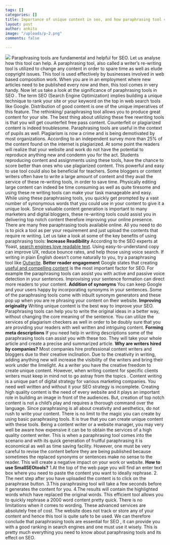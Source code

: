 ```yaml
---
tags: []
categories: []
title: Importance of unique content in seo, and how paraphrasing tool can help
layout: post
author: ankita
image: "/uploads/p-2.png"
comments: false

---
```

![](/uploads/seoo.PNG)
Paraphrasing tools are fundamental and helpful for SEO. Let us analyse how this tool can help. A paraphrasing tool, also called a writer’s re-writing tool is utilized to change any content in order to spare time as well as elude copyright issues. This tool is used effectively by businesses involved in web based composition work. When you are in an employment where new articles need to be published every now and then, this tool comes in very handy.
Now let us take a look at the significance of paraphrasing tools in SEO . The term SEO (Search Engine Optimization) implies building a unique technique to rank your site or your keyword on the top in web search tools like Google. Distribution of good content is one of the unique imperatives of this feature. The rethinking/ paraphrasing tool allows you to produce great content for your site. The best thing about utilizing these free rewriting tools is that you will get counterfeit free pass content. Counterfeit or plagiarized content is indeed troublesome. Paraphrasing tools are useful in the context of pupils as well. Plagiarism is now a crime and is being demotivated by most organizations. According to an independent survey more than 25% of the content found on the internet is plagiarized. At some point the readers will realize that your website and work do not have the potential to reproduce anything new and condemn you for the act. Students reproducing content and assignments using these tools, have the chance to score better than ones who use plagiarized content. This powerful and easy to use tool could also be beneficial for teachers.
Some bloggers or content writers often have to write a large amount of content and they avail the service of these re-writing tools, in order to save time. Physically editing large content can indeed be time consuming as well as quite tiresome and using these re writing tools can make your task manageable and easy.
While using these paraphrasing tools, you quickly get prompted by a vast number of synonymous words that you could use in your content to give it a unique look. Since valuable content generation is important to many marketers and digital bloggers, these re-writing tools could assist you in delivering top notch content therefore improving your online presence.
There are many free paraphrasing tools available online. All you need to do is to pick a tool as per your requirement and just upload the contents that require re writing. Let us take a look at some of the key benefits of using paraphrasing tools:
**Increase Readibility**
According to the SEO experts at Yoast, [search engines love readable text](https://yoast.com/does-readability-rank/). Using easy-to-understand copy can improve UX, reduce bounce rates, and help those using voice search. If writing in plain English doesn’t come naturally to you, try a paraphrasing tool like [Outwrite](https://www.outwrite.com/paraphrasing?utm_source=quora&utm_medium=answer&utm_content=SEO).
**Better reader engagement**
Google states that creating [useful and compelling content](https://support.google.com/webmasters/answer/7451184?hl=en) is the most important factor for SEO. For example the paraphrasing tools can assist you with active and passive voice detection in your sentences. Improvising your sentence formation can direct more readers to your content.
**Addition of synonyms**
You can keep Google and your users happy by incorporating synonyms in your sentences. Some of the paraphrasing tools come with inbuilt synonym generators and these pop up when you are re phrasing your content on their website.
**Improving originality**
Writing unique content is the best way to improve your SEO. Paraphrasing tools can help you to write the original ideas in a better way, without changing the core meaning of the sentence. You can utilize the services of plagiarism checkers as well in order to be doubly sure that you are providing your readers with well written and intriguing content.
**Forming meta descriptions**
If you need help in writing descriptions some of the paraphrasing tools can assist you with these too. They will take your whole article and create a precise and summarized article.
**Why are writers hired by companies?**
Most companies hire professional content writers and bloggers due to their creative inclination. Due to the creativity in writing, adding anything new will increase the visibility of the writers and bring their work under the limelight. As a writer you have the creative freedom to create unique content. However, when writing content for specific clients writers must keep in mind not to go astray from the topics . Content writing is a unique part of digital strategy for various marketing companies. You need well written and without it your SEO strategy is incomplete.
Creating high quality content is the need of every website and it plays an important role in building an image in front of the audiences. But, creation of top notch content is not a child’s play and requires a thorough command over the language. Since paraphrasing is all about creativity and aesthetics, do not rush to write your content. There is no limit to the magic you can create by using basic paraphrasing tools. It is true that you can create unique content with these tools. Being a content writer or a website manager, you may very well be aware how expensive it can be to obtain the services of a high quality content writer. This is when a paraphrasing tool comes into the scenario and with its quick generation of fruitful paraphrasing it is economical as well as time saving facility. However, one must be very careful to revise the content before they are being published because sometimes the replaced synonyms or sentences make no sense to the reader. This will create a negative impact on your work or website.
**How to use SmallSEOtools?**
1\.At the top of the web page you will find an enter text box where you need to paste the content you want to ideally rephrase.
2\. The next step after you have uploaded the content is to click on the paraphrase button.
3\.This paraphrasing tool will take a few seconds before it generates the content for you.
4\.The results will contain the highlighted words which have replaced the original words.
This efficient tool allows you to quickly rephrase a 2000 word content pretty quick. There is no limitations when it comes to wording. These advanced services are absolutely free of cost. The website does not track or store any of your content and hence this tool is quite safe to be used.
We can therefore conclude that paraphrasing tools are essential for SEO , it can provide you with a good ranking in search engines and one must use it wisely. This is pretty much everything you need to know about paraphrasing tools and its effect on SEO.